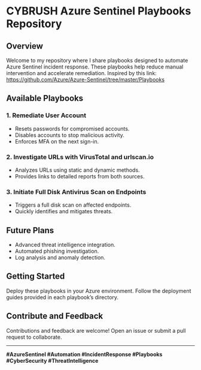 # CYBRUSH Azure Sentinel Playbooks Repository

## Overview

Welcome to my repository where I share playbooks designed to automate Azure Sentinel incident response. These playbooks help reduce manual intervention and accelerate remediation.
Inspired by this link: https://github.com/Azure/Azure-Sentinel/tree/master/Playbooks

## Available Playbooks

### 1. Remediate User Account
- Resets passwords for compromised accounts.
- Disables accounts to stop malicious activity.
- Enforces MFA on the next sign-in.

### 2. Investigate URLs with VirusTotal and urlscan.io
- Analyzes URLs using static and dynamic methods.
- Provides links to detailed reports from both sources.

### 3. Initiate Full Disk Antivirus Scan on Endpoints
- Triggers a full disk scan on affected endpoints.
- Quickly identifies and mitigates threats.

## Future Plans

- Advanced threat intelligence integration.
- Automated phishing investigation.
- Log analysis and anomaly detection.

## Getting Started

Deploy these playbooks in your Azure environment. Follow the deployment guides provided in each playbook’s directory.

## Contribute and Feedback

Contributions and feedback are welcome! Open an issue or submit a pull request to collaborate.

---

**#AzureSentinel #Automation #IncidentResponse #Playbooks #CyberSecurity #ThreatIntelligence**
